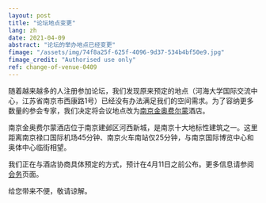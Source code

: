 ```yaml
---
layout: post
title: "论坛地点变更"
lang: zh
date: 2021-04-09
abstract: "论坛的举办地点已经变更"
fimage: "/assets/img/74f8a25f-625f-4096-9d37-534b4bf50e9.jpg"
fimage_credit: "Authorised use only"
ref: change-of-venue-0409
---
```

随着越来越多的人注册参加论坛，我们发现原来预定的地点（河海大学国际交流中心，江苏省南京市西康路1号）已经没有办法满足我们的空间需求。为了容纳更多数量的参会专家，我们决定将会议地点改为[南京金奥费尔蒙](https://www.fairmont.cn/nanjing/)酒店。

南京金奥费尔蒙酒店位于南京建邺区河西新城，是南京十大地标性建筑之一。这里距离南京禄口国际机场45分钟、南京火车南站仅25分钟，与南京国际博览中心和奥体中心临街相望。

我们正在与酒店协商具体预定的方式，预计在4月11日之前公布。更多信息请参阅[会务](/zh/logistics)页面。

给您带来不便，敬请谅解。
